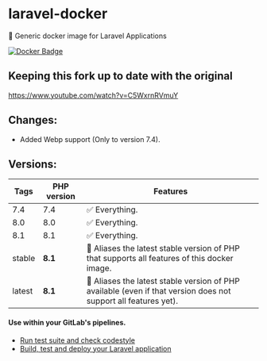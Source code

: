 # laravel-docker
🐳 Generic docker image for Laravel Applications

[![Docker Badge](https://img.shields.io/docker/pulls/lorisleiva/laravel-docker)](https://hub.docker.com/r/lorisleiva/laravel-docker/)


## Keeping this fork up to date with the original 
https://www.youtube.com/watch?v=C5WxrnRVmuY

## Changes:
* Added Webp support (Only to version 7.4).

## Versions:

| Tags | PHP version | Features |
| - | - | - |
| 7.4 | 7.4 | ✅ Everything. |
| 8.0 | 8.0 | ✅ Everything. |
| 8.1 | 8.1 | ✅ Everything. |
| stable | **8.1** | 🔗 Aliases the latest stable version of PHP that supports all features of this docker image.  |
| latest | **8.1** | 🔗 Aliases the latest stable version of PHP available (even if that version does not support all features yet). |

#### Use within your GitLab's pipelines.
* [Run test suite and check codestyle](http://lorisleiva.com/using-gitlabs-pipeline-with-laravel/)
* [Build, test and deploy your Laravel application](http://lorisleiva.com/laravel-deployment-using-gitlab-pipelines/)
